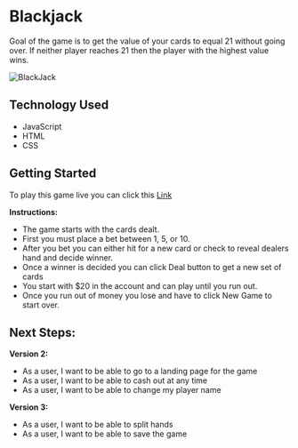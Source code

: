 # Blackjack
Goal of the game is to get the value of your cards to equal 21 without going over. If neither player reaches 21 then the player with the highest value wins. 

![BlackJack](https://user-images.githubusercontent.com/119767329/211103617-3dd48314-5166-433a-b6de-3768197c5303.png)

## Technology Used
- JavaScript
- HTML
- CSS

## Getting Started
To play this game live you can click this [Link](https://gharmon327.github.io/blackjack-project/)

**Instructions:**
- The game starts with the cards dealt.
- First you must place a bet between 1, 5, or 10.
- After you bet you can either hit for a new card or check to reveal dealers hand and decide winner. 
- Once a winner is decided you can click Deal button to get a new set of cards
- You start with $20 in the account and can play until you run out. 
- Once you run out of money you lose and have to click New Game to start over. 

## Next Steps:
**Version 2:**
- As a user, I want to be able to go to a landing page for the game
- As a user, I want to be able to cash out at any time
- As a user, I want to be able to change my player name

**Version 3:**
- As a user, I want to be able to split hands
- As a user, I want to be able to save the game
